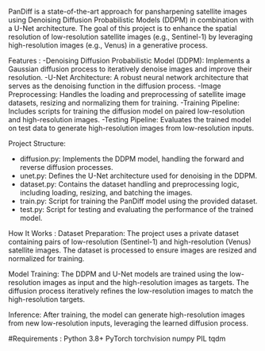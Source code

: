 PanDiff is a state-of-the-art approach for pansharpening satellite images using Denoising Diffusion Probabilistic Models (DDPM) in combination with a U-Net architecture. The goal of this project is to enhance the spatial resolution of low-resolution satellite images (e.g., Sentinel-1) by leveraging high-resolution images (e.g., Venus) in a generative process.

Features : 
-Denoising Diffusion Probabilistic Model (DDPM): Implements a Gaussian diffusion process to iteratively denoise images and improve their resolution.
-U-Net Architecture: A robust neural network architecture that serves as the denoising function in the diffusion process.
-Image Preprocessing: Handles the loading and preprocessing of satellite image datasets, resizing and normalizing them for training.
-Training Pipeline: Includes scripts for training the diffusion model on paired low-resolution and high-resolution images.
-Testing Pipeline: Evaluates the trained model on test data to generate high-resolution images from low-resolution inputs.


Project Structure:

- diffusion.py: Implements the DDPM model, handling the forward and reverse diffusion processes.
- unet.py: Defines the U-Net architecture used for denoising in the DDPM.
- dataset.py: Contains the dataset handling and preprocessing logic, including loading, resizing, and batching the images.
- train.py: Script for training the PanDiff model using the provided dataset.
- test.py: Script for testing and evaluating the performance of the trained model.

  
How It Works : 
Dataset Preparation: The project uses a private dataset containing pairs of low-resolution (Sentinel-1) and high-resolution (Venus) satellite images. The dataset is processed to ensure images are resized and normalized for training.

Model Training: The DDPM and U-Net models are trained using the low-resolution images as input and the high-resolution images as targets. The diffusion process iteratively refines the low-resolution images to match the high-resolution targets.

Inference: After training, the model can generate high-resolution images from new low-resolution inputs, leveraging the learned diffusion process.

#Requirements : 
Python 3.8+
PyTorch
torchvision
numpy
PIL
tqdm

